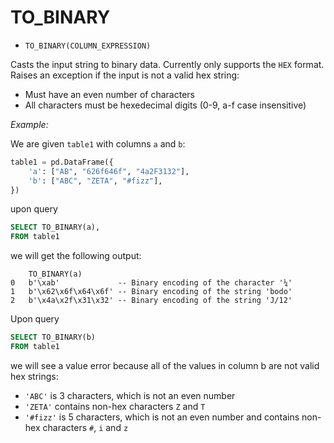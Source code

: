 # TO_BINARY


-  `TO_BINARY(COLUMN_EXPRESSION)`

Casts the input string to binary data. Currently only supports the `HEX` format.
Raises an exception if the input is not a valid hex string:
- Must have an even number of characters
- All characters must be hexedecimal digits (0-9, a-f case insensitive)

_Example:_

We are given `table1` with columns `a` and `b`:
```python
table1 = pd.DataFrame({
    'a': ["AB", "626f646f", "4a2F3132"],
    'b': ["ABC", "ZETA", "#fizz"],
})
```
upon query
```sql
SELECT TO_BINARY(a),
FROM table1
```
we will get the following output:
```
    TO_BINARY(a)
0   b'\xab'             -- Binary encoding of the character '¼'
1   b'\x62\x6f\x64\x6f' -- Binary encoding of the string 'bodo'
2   b'\x4a\x2f\x31\x32' -- Binary encoding of the string 'J/12'
```
Upon query
```sql
SELECT TO_BINARY(b)
FROM table1
```
we will see a value error because all of the values in column b are not valid
hex strings:
- `'ABC'` is 3 characters, which is not an even number
- `'ZETA'` contains non-hex characters `Z` and `T`
- `'#fizz'` is 5 characters, which is not an even number and contains non-hex
characters `#`, `i` and `z`


